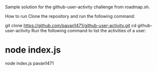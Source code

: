 Sample solution for the github-user-activity challenge from roadmap.sh.

How to run
Clone the repository and run the following command:

git clone https://github.com/pavan1471/github-user-activity.git
cd github-user-activity
Run the following command to list the activities of a user:

# node index.js <username>
node index.js pavan1471
